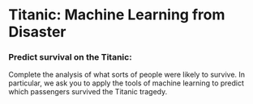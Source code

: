 # Titanic: Machine Learning from Disaster

### Predict survival on the Titanic:
Complete the analysis of what sorts of people were likely to survive. In particular, we ask you to apply the tools of machine learning to predict which passengers survived the Titanic tragedy.

